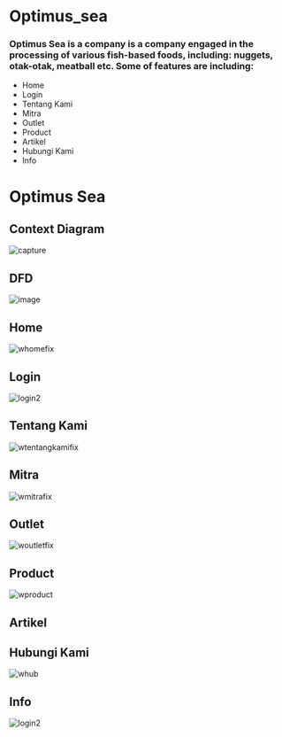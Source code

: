 # Optimus_sea
### Optimus Sea is a company is a company engaged in the processing of various fish-based foods, including: nuggets, otak-otak, meatball etc. Some of features are including:
- Home
- Login
- Tentang Kami
- Mitra
- Outlet
- Product
- Artikel
- Hubungi Kami
- Info

# Optimus Sea
## Context Diagram
![capture](https://user-images.githubusercontent.com/26601444/51682877-12047a80-201b-11e9-8c6c-0de8957e6c28.PNG)
## DFD
![image](https://user-images.githubusercontent.com/26601444/51682908-28123b00-201b-11e9-8126-052dfe107648.png)
## Home
![whomefix](https://user-images.githubusercontent.com/26601444/51682931-38c2b100-201b-11e9-9d5b-be29a3ffb7af.png)
## Login
![login2](https://user-images.githubusercontent.com/26601444/51682976-56901600-201b-11e9-9f21-9177b17ad85f.png)
## Tentang Kami
![wtentangkamifix](https://user-images.githubusercontent.com/26601444/51682944-3bbda180-201b-11e9-8bc9-d9f027da2d15.png)
## Mitra
![wmitrafix](https://user-images.githubusercontent.com/26601444/51682937-39f3de00-201b-11e9-864e-b34b7c1b9859.png)
## Outlet
![woutletfix](https://user-images.githubusercontent.com/26601444/51682940-3a8c7480-201b-11e9-86e9-9a9b2be19bae.png)
## Product
![wproduct](https://user-images.githubusercontent.com/26601444/51682943-3b250b00-201b-11e9-8161-2e0fa8d7dff8.PNG)
## Artikel
## Hubungi Kami
![whub](https://user-images.githubusercontent.com/26601444/51682933-38c2b100-201b-11e9-9496-cf4df92e5060.PNG)
## Info
![login2](https://user-images.githubusercontent.com/26601444/51682976-56901600-201b-11e9-9f21-9177b17ad85f.png)

